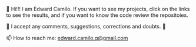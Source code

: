 👋 Hi!!!
I am Edward Camilo.
If you want to see my projects, click on the links to see the results, and if you want to know the code review the repositoies.

🌱 I accept any comments, suggestions, corrections and doubts. 💬

📫 How to reach me: edward.camilo.q@gmail.com
